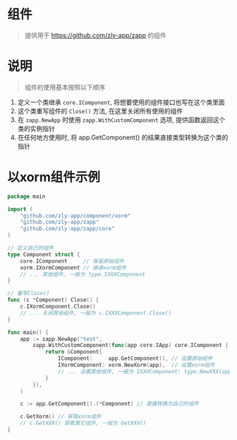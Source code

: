 
# 组件

> 提供用于 https://github.com/zly-app/zapp 的组件

# 说明

> 组件的使用基本按照以下顺序

1. 定义一个类继承 `core.IComponent`, 将想要使用的组件接口也写在这个类里面
2. 这个类重写组件的 `Close()` 方法, 在这里关闭所有使用的组件
3. 在 `zapp.NewApp` 时使用 `zapp.WithCustomComponent` 选项, 提供函数返回这个类的实例指针
4. 在任何地方使用时, 将 app.GetComponent() 的结果直接类型转换为这个类的指针

# 以xorm组件示例

```go
package main

import (
	"github.com/zly-app/component/xorm"
	"github.com/zly-app/zapp"
	"github.com/zly-app/zapp/core"
)

// 定义自己的组件
type Component struct {
	core.IComponent     // 保留原始组件
	xorm.IXormComponent // 继承xorm组件
	// ... 其他组件, 一般为 type.IXXXComponent
}

// 重写Close()
func (c *Component) Close() {
	c.IXormComponent.Close()
	// ... 关闭其他组件, 一般为 c.IXXXComponent.Close()
}

func main() {
	app := zapp.NewApp("test",
		zapp.WithCustomComponent(func(app core.IApp) core.IComponent { // 自定义返回自己的组件
			return &Component{
				IComponent:     app.GetComponent(), // 设置原始组件
				IXormComponent: xorm.NewXorm(app),  // 设置xorm组件
				// ... 设置其他组件, 一般为 IXXXComponent: type.NewXXX(app)
			}
		}),
	)

	c := app.GetComponent().(*Component) // 直接转换为自己的组件

	c.GetXorm() // 获取xorm组件
	// c.GetXXX() 获取其它组件, 一般为 GetXXX()
}
```
